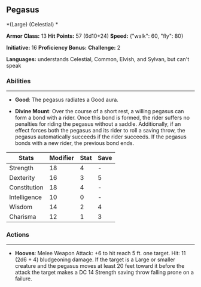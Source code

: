 ## Pegasus
*(Large) (Celestial) *

**Armor Class:** 13
**Hit Points:** 57 (6d10+24)
**Speed:** {"walk": 60, "fly": 80}

**Initiative:** 16
**Proficiency Bonus:**
**Challenge:** 2

**Languages:** understands Celestial, Common, Elvish, and Sylvan, but can't speak

### Abilities
 --- 
- **Good**: The pegasus radiates a Good aura.

- **Divine Mount**: Over the course of a short rest, a willing pegasus can form a bond with a rider. Once this bond is formed, the rider suffers no penalties for riding the pegasus without a saddle. Additionally, if an effect forces both the pegasus and its rider to roll a saving throw, the pegasus automatically succeeds if the rider succeeds. If the pegasus bonds with a new rider, the previous bond ends.



| Stats | Modifier | Stat | Save
| ---- | ---- | ---- | ---- |
| Strength | 18 | 4 | - |
| Dexterity | 16 | 3 | 5 |
| Constitution | 18 | 4 | - |
| Intelligence | 10 | 0 | - |
| Wisdom | 14 | 2 | 4 |
| Charisma | 12 | 1 | 3 |

### Actions
 --- 
- **Hooves**: Melee Weapon Attack: +6 to hit  reach 5 ft.  one target. Hit: 11 (2d6 + 4) bludgeoning damage. If the target is a Large or smaller creature and the pegasus moves at least 20 feet toward it before the attack  the target makes a DC 14 Strength saving throw  falling prone on a failure.

